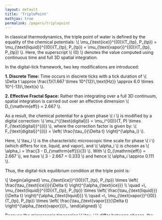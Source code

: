 ```yaml
---
layout: default
title: 'TriplePoint'
mathjax: true
permalink: /papers/triplepoint
---
```



<p>
  In classical thermodynamics, the triple point of water is defined by the
  equality of the chemical potentials: \( \mu_{\text{ice}}^{(0)}(T_{tp}, P_{tp})
  = \mu_{\text{liquid}}^{(0)}(T_{tp}, P_{tp}) = \mu_{\text{vapor}}^{(0)}(T_{tp},
  P_{tp}) \). Here, the superscript \( (0) \) denotes the value computed using
  continuous time and full 3D spatial integration.
</p>

<p>In the digital-tick framework, two key modifications are introduced:</p>

<p>
  <strong>1. Discrete Time:</strong>
  Time occurs in discrete ticks with a tick duration of \( \Delta t \approx
  \frac{1}{1.667 \times 10^{12}\,\text{Hz}} \approx 6.0 \times
  10^{-13}\,\text{s} \).
</p>

<p>
  <strong>2. Effective Fractal Space:</strong>
  Rather than integrating over a full 3D continuum, spatial integration is
  carried out over an effective dimension \( D_{\mathrm{eff}} = 2.667 \).
</p>

<p>
  As a result, the chemical potential for a given phase \( i \) is modified by a
  digital correction: \( \mu_i^{(\text{digital})} = \mu_i^{(0)}(T, P) \times
  F_{\text{digital}}^{(i)} \), where the correction factor is given by: \(
  F_{\text{digital}}^{(i)} = \left( \frac{\tau_i}{\Delta t} \right)^{\alpha_i}
  \).
</p>

<p>
  Here, \( \tau_i \) is the characteristic microscopic time scale for phase \( i
  \) (which differs for ice, liquid, and vapor), and \( \alpha_i \) is chosen as
  \( \alpha_i = \frac{3 - D_{\mathrm{eff}}}{3} \). With \( D_{\mathrm{eff}} =
  2.667 \), we have \( 3 - 2.667 = 0.333 \) and hence \( \alpha_i \approx 0.111
  \).
</p>

<p>Thus, the digital-tick equilibrium condition at the triple point is:</p>

<p>
  \[ \begin{aligned} \mu_{\text{ice}}^{(0)}(T_{tp}, P_{tp}) \times \left(
  \frac{\tau_{\text{ice}}}{\Delta t} \right)^{\alpha_{\text{ice}}} \\ \quad =\,
  \mu_{\text{liquid}}^{(0)}(T_{tp}, P_{tp}) \times \left(
  \frac{\tau_{\text{liquid}}}{\Delta t} \right)^{\alpha_{\text{liquid}}} \\
  \quad =\, \mu_{\text{vapor}}^{(0)}(T_{tp}, P_{tp}) \times \left(
  \frac{\tau_{\text{vapor}}}{\Delta t} \right)^{\alpha_{\text{vapor}}}\,.
  \end{aligned} \]
</p>

<p>
  Because the microscopic timescales \( \tau_i \) differ between phases, the
  digital correction factors vary accordingly. These phase-dependent corrections
  lead to subtle shifts in the effective chemical potentials, thereby robustly
  "locking in" the triple point conditions.
</p>

<p>
  In summary, while the classical triple point is defined solely by setting the
  uncorrected chemical potentials equal, the digital-tick model introduces
  corrections of the form \( \left( \frac{\tau_i}{\Delta t} \right)^{\alpha_i}
  \). This formulation captures the quantized nature of time and the fractal
  characteristics of spatial integration, resulting in a highly precise and
  robust definition of the triple point of water.
</p>
